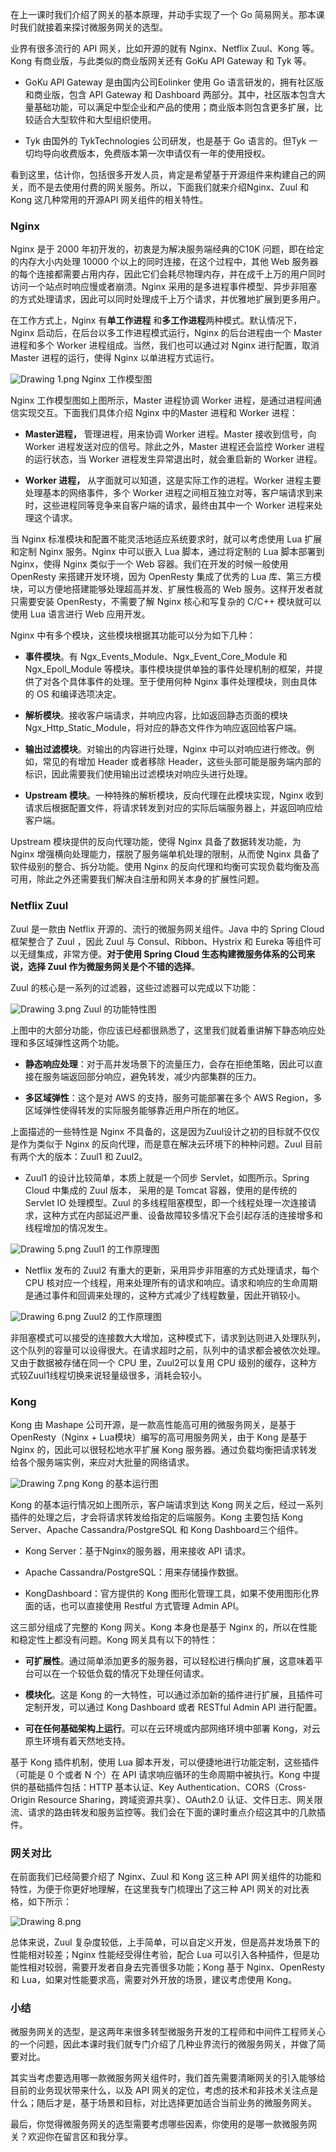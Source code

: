 在上一课时我们介绍了网关的基本原理，并动手实现了一个 Go 简易网关。那本课时我们就接着来探讨微服务网关的选型。

业界有很多流行的 API 网关，比如开源的就有 Nginx、Netflix Zuul、Kong 等。Kong 有商业版，与此类似的商业版网关还有 GoKu API Gateway 和 Tyk 等。

* GoKu API Gateway 是由国内公司Eolinker 使用 Go 语言研发的，拥有社区版和商业版，包含 API Gateway 和 Dashboard 两部分。其中，社区版本包含大量基础功能，可以满足中型企业和产品的使用；商业版本则包含更多扩展，比较适合大型软件和大型组织使用。

* Tyk 由国外的 TykTechnologies 公司研发，也是基于 Go 语言的。但Tyk 一切均导向收费版本，免费版本第一次申请仅有一年的使用授权。

看到这里，估计你，包括很多开发人员，肯定是希望基于开源组件来构建自己的网关，而不是去使用付费的网关服务。所以，下面我们就来介绍Nginx、Zuul 和 Kong 这几种常用的开源API 网关组件的相关特性。

### Nginx

Nginx 是于 2000 年初开发的，初衷是为解决服务端经典的C10K 问题，即在给定的内存大小内处理 10000 个以上的同时连接，在这个过程中，其他 Web 服务器的每个连接都需要占用内存，因此它们会耗尽物理内存，并在成千上万的用户同时访问一个站点时响应慢或者崩溃。Nginx 采用的是多进程事件模型、异步非阻塞的方式处理请求，因此可以同时处理成千上万个请求，并优雅地扩展到更多用户。

在工作方式上，Nginx 有**单工作进程** 和**多工作进程**两种模式。默认情况下，Nginx 启动后，在后台以多工作进程模式运行，Nginx 的后台进程由一个 Master 进程和多个 Worker 进程组成。当然，我们也可以通过对 Nginx 进行配置，取消 Master 进程的运行，使得 Nginx 以单进程方式运行。

<Image alt="Drawing 1.png" src="https://s0.lgstatic.com/i/image/M00/4A/81/Ciqc1F9R392AYh8gAAC7fTtAhD4549.png"/>  
Nginx 工作模型图

Nginx 工作模型图如上图所示，Master 进程协调 Worker 进程，是通过进程间通信实现交互。下面我们具体介绍 Nginx 中的Master 进程和 Worker 进程：

* **Master进程，** 管理进程，用来协调 Worker 进程。Master 接收到信号，向 Worker 进程发送对应的信号。除此之外，Master 进程还会监控 Worker 进程的运行状态，当 Worker 进程发生异常退出时，就会重启新的 Worker 进程。

* **Worker 进程，** 从字面就可以知道，这是实际工作的进程。Worker 进程主要处理基本的网络事件，多个 Worker 进程之间相互独立对等，客户端请求到来时，这些进程同等竞争来自客户端的请求，最终由其中一个 Worker 进程来处理这个请求。

当 Nginx 标准模块和配置不能灵活地适应系统要求时，就可以考虑使用 Lua 扩展和定制 Nginx 服务。Nginx 中可以嵌入 Lua 脚本，通过将定制的 Lua 脚本部署到 Nginx，使得 Nginx 类似于一个 Web 容器。我们在开发的时候一般使用 OpenResty 来搭建开发环境，因为 OpenResty 集成了优秀的 Lua 库、第三方模块，可以方便地搭建能够处理超高并发、扩展性极高的 Web 服务。这样开发者就只需要安装 OpenResty，不需要了解 Nginx 核心和写复杂的 C/C++ 模块就可以使用 Lua 语言进行 Web 应用开发。

Nginx 中有多个模块，这些模块根据其功能可以分为如下几种：

* **事件模块**。有 Ngx_Events_Module、Ngx_Event_Core_Module 和 Ngx_Epoll_Module 等模块。事件模块提供单独的事件处理机制的框架，并提供了对各个具体事件的处理。至于使用何种 Nginx 事件处理模块，则由具体的 OS 和编译选项决定。

* **解析模块**。接收客户端请求，并响应内容，比如返回静态页面的模块 Ngx_Http_Static_Module，将对应的静态文件作为响应返回给客户端。

* **输出过滤模块**。对输出的内容进行处理，Nginx 中可以对响应进行修改。例如，常见的有增加 Header 或者移除 Header，这些头部可能是服务端内部的标识，因此需要我们使用输出过滤模块对响应头进行处理。

* **Upstream 模块**。一种特殊的解析模块，反向代理在此模块实现，Nginx 收到请求后根据配置文件，将请求转发到对应的实际后端服务器上，并返回响应给客户端。

Upstream 模块提供的反向代理功能，使得 Nginx 具备了数据转发功能，为 Nginx 增强横向处理能力，摆脱了服务端单机处理的限制，从而使 Nginx 具备了软件级别的整合、拆分功能。使用 Nginx 的反向代理和均衡可实现负载均衡及高可用，除此之外还需要我们解决自注册和网关本身的扩展性问题。

### Netflix Zuul

Zuul 是一款由 Netflix 开源的、流行的微服务网关组件。Java 中的 Spring Cloud 框架整合了 Zuul ，因此 Zuul 与 Consul、Ribbon、Hystrix 和 Eureka 等组件可以无缝集成，非常方便。**对于使用 Spring Cloud 生态构建微服务体系的公司来说，选择 Zuul 作为微服务网关是个不错的选择**。

Zuul 的核心是一系列的过滤器，这些过滤器可以完成以下功能：

<Image alt="Drawing 3.png" src="https://s0.lgstatic.com/i/image/M00/4A/81/Ciqc1F9R4AyAXT7kAABzyXDCdrw467.png"/>  
Zuul 的功能特性图

上图中的大部分功能，你应该已经都很熟悉了，这里我们就着重讲解下静态响应处理和多区域弹性这两个功能。

* **静态响应处理**：对于高并发场景下的流量压力，会存在拒绝策略，因此可以直接在服务端返回部分响应，避免转发，减少内部集群的压力。

* **多区域弹性**：这个是对 AWS 的支持，服务可能部署在多个 AWS Region，多区域弹性使得转发的实际服务能够靠近用户所在的地区。

上面描述的一些特性是 Nginx 不具备的，这是因为Zuul设计之初的目标就不仅仅是作为类似于 Nginx 的反向代理，而是意在解决云环境下的种种问题。Zuul 目前有两个大的版本：Zuul1 和 Zuul2。

* Zuul1 的设计比较简单，本质上就是一个同步 Servlet，如图所示。Spring Cloud 中集成的 Zuul 版本， 采用的是 Tomcat 容器，使用的是传统的 Servlet IO 处理模型。Zuul 的多线程阻塞模型，即一个线程处理一次连接请求，这种方式在内部延迟严重、设备故障较多情况下会引起存活的连接增多和线程增加的情况发生。

<Image alt="Drawing 5.png" src="https://s0.lgstatic.com/i/image/M00/4A/81/Ciqc1F9R4COANCgcAACDJ9W7E_8013.png"/>  
Zuul1 的工作原理图

* Netflix 发布的 Zuul2 有重大的更新，采用异步非阻塞的方式处理请求，每个 CPU 核对应一个线程，用来处理所有的请求和响应。请求和响应的生命周期是通过事件和回调来处理的，这种方式减少了线程数量，因此开销较小。

<Image alt="Drawing 6.png" src="https://s0.lgstatic.com/i/image/M00/4A/82/Ciqc1F9R4DuAZIntAAB3AwAig7w452.png"/>  
Zuul2 的工作原理图

非阻塞模式可以接受的连接数大大增加，这种模式下，请求到达则进入处理队列，这个队列的容量可以设得很大。在请求超时之前，队列中的请求都会被依次处理。又由于数据被存储在同一个 CPU 里，Zuul2可以复用 CPU 级别的缓存，这种方式较Zuul1线程切换来说轻量级很多，消耗会较小。

### Kong

Kong 由 Mashape 公司开源，是一款高性能高可用的微服务网关，是基于 OpenResty（Nginx + Lua模块）编写的高可用服务网关，由于 Kong 是基于 Nginx 的，因此可以很轻松地水平扩展 Kong 服务器。通过负载均衡把请求转发给各个服务端实例，来应对大批量的网络请求。

<Image alt="Drawing 7.png" src="https://s0.lgstatic.com/i/image/M00/4A/8D/CgqCHl9R4EOAWxLXAAC95rLtc-U861.png"/>  
Kong 的基本运行图

Kong 的基本运行情况如上图所示，客户端请求到达 Kong 网关之后，经过一系列插件的处理之后，才会将请求转发给指定的后端服务。Kong 主要包括 Kong Server、Apache Cassandra/PostgreSQL 和 Kong Dashboard三个组件。

* Kong Server：基于Nginx的服务器，用来接收 API 请求。

* Apache Cassandra/PostgreSQL：用来存储操作数据。

* KongDashboard：官方提供的 Kong 图形化管理工具，如果不使用图形化界面的话，也可以直接使用 Restful 方式管理 Admin API。

这三部分组成了完整的 Kong 网关。Kong 本身也是基于 Nginx 的，所以在性能和稳定性上都没有问题。Kong 网关具有以下的特性：

* **可扩展性**。通过简单添加更多的服务器，可以轻松进行横向扩展，这意味着平台可以在一个较低负载的情况下处理任何请求。

* **模块化**。这是 Kong 的一大特性，可以通过添加新的插件进行扩展，且插件可定制开发，可以通过 Kong Dashboard 或者 RESTful Admin API 进行配置。

* **可在任何基础架构上运行**。可以在云环境或内部网络环境中部署 Kong，对云原生环境有着天然地支持。

基于 Kong 插件机制，使用 Lua 脚本开发，可以便捷地进行功能定制，这些插件（可能是 0 个或者 N 个）在 API 请求响应循环的生命周期中被执行。Kong 中提供的基础插件包括：HTTP 基本认证、Key Authentication、CORS（Cross-Origin Resource Sharing，跨域资源共享）、OAuth2.0 认证、文件日志、网关限流、请求的路由转发和服务监控等。我们会在下面的课时重点介绍这其中的几款插件。

### 网关对比

在前面我们已经简要介绍了 Nginx、Zuul 和 Kong 这三种 API 网关组件的功能和特性，为便于你更好地理解，在这里我专门梳理出了这三种 API 网关的对比表格，如下所示：

<Image alt="Drawing 8.png" src="https://s0.lgstatic.com/i/image/M00/4A/82/Ciqc1F9R4GCAPyX4AAFMzQx0Fy8655.png"/>

总体来说，Zuul 复杂度较低，上手简单，可以自定义开发，但是高并发场景下的性能相对较差；Nginx 性能经受得住考验，配合 Lua 可以引入各种插件，但是功能性相对较弱，需要开发者自身去完善很多功能；Kong 基于 Nginx、OpenResty 和 Lua，如果对性能要求高，需要对外开放的场景，建议考虑使用 Kong。

### 小结

微服务网关的选型，是这两年来很多转型微服务开发的工程师和中间件工程师关心的一个问题，因此本课时我们就专门介绍了几种业界流行的微服务网关，并做了简要对比。

其实当考虑要选用哪一款微服务网关组件时，我们首先需要清晰网关的引入能够给目前的业务现状带来什么，以及 API 网关的定位，考虑的技术和非技术关注点是什么；随后才是，基于场景和目标，对比选择更加适合当前业务的微服务网关。

最后，你觉得微服务网关的选型需要考虑哪些因素，你使用的是哪一款微服务网关？欢迎你在留言区和我分享。
